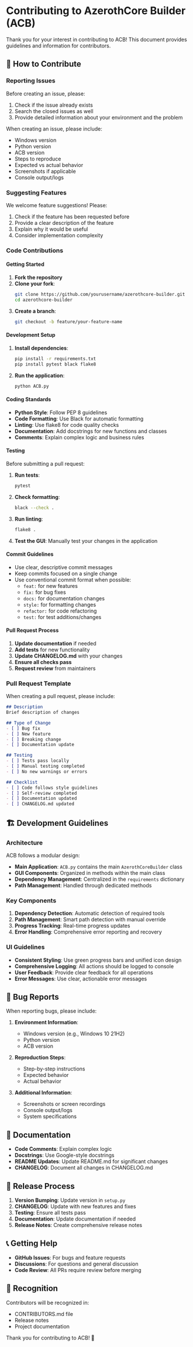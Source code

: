 # Contributing to AzerothCore Builder (ACB)

Thank you for your interest in contributing to ACB! This document provides guidelines and information for contributors.

## 🤝 How to Contribute

### Reporting Issues

Before creating an issue, please:
1. Check if the issue already exists
2. Search the closed issues as well
3. Provide detailed information about your environment and the problem

When creating an issue, please include:
- Windows version
- Python version
- ACB version
- Steps to reproduce
- Expected vs actual behavior
- Screenshots if applicable
- Console output/logs

### Suggesting Features

We welcome feature suggestions! Please:
1. Check if the feature has been requested before
2. Provide a clear description of the feature
3. Explain why it would be useful
4. Consider implementation complexity

### Code Contributions

#### Getting Started

1. **Fork the repository**
2. **Clone your fork**:
   ```bash
   git clone https://github.com/yourusername/azerothcore-builder.git
   cd azerothcore-builder
   ```
3. **Create a branch**:
   ```bash
   git checkout -b feature/your-feature-name
   ```

#### Development Setup

1. **Install dependencies**:
   ```bash
   pip install -r requirements.txt
   pip install pytest black flake8
   ```

2. **Run the application**:
   ```bash
   python ACB.py
   ```

#### Coding Standards

- **Python Style**: Follow PEP 8 guidelines
- **Code Formatting**: Use Black for automatic formatting
- **Linting**: Use flake8 for code quality checks
- **Documentation**: Add docstrings for new functions and classes
- **Comments**: Explain complex logic and business rules

#### Testing

Before submitting a pull request:
1. **Run tests**:
   ```bash
   pytest
   ```
2. **Check formatting**:
   ```bash
   black --check .
   ```
3. **Run linting**:
   ```bash
   flake8 .
   ```
4. **Test the GUI**: Manually test your changes in the application

#### Commit Guidelines

- Use clear, descriptive commit messages
- Keep commits focused on a single change
- Use conventional commit format when possible:
  - `feat:` for new features
  - `fix:` for bug fixes
  - `docs:` for documentation changes
  - `style:` for formatting changes
  - `refactor:` for code refactoring
  - `test:` for test additions/changes

#### Pull Request Process

1. **Update documentation** if needed
2. **Add tests** for new functionality
3. **Update CHANGELOG.md** with your changes
4. **Ensure all checks pass**
5. **Request review** from maintainers

### Pull Request Template

When creating a pull request, please include:

```markdown
## Description
Brief description of changes

## Type of Change
- [ ] Bug fix
- [ ] New feature
- [ ] Breaking change
- [ ] Documentation update

## Testing
- [ ] Tests pass locally
- [ ] Manual testing completed
- [ ] No new warnings or errors

## Checklist
- [ ] Code follows style guidelines
- [ ] Self-review completed
- [ ] Documentation updated
- [ ] CHANGELOG.md updated
```

## 🏗️ Development Guidelines

### Architecture

ACB follows a modular design:
- **Main Application**: `ACB.py` contains the main `AzerothCoreBuilder` class
- **GUI Components**: Organized in methods within the main class
- **Dependency Management**: Centralized in the `requirements` dictionary
- **Path Management**: Handled through dedicated methods

### Key Components

1. **Dependency Detection**: Automatic detection of required tools
2. **Path Management**: Smart path detection with manual override
3. **Progress Tracking**: Real-time progress updates
4. **Error Handling**: Comprehensive error reporting and recovery

### UI Guidelines

- **Consistent Styling**: Use green progress bars and unified icon design
- **Comprehensive Logging**: All actions should be logged to console
- **User Feedback**: Provide clear feedback for all operations
- **Error Messages**: Use clear, actionable error messages

## 🐛 Bug Reports

When reporting bugs, please include:

1. **Environment Information**:
   - Windows version (e.g., Windows 10 21H2)
   - Python version
   - ACB version

2. **Reproduction Steps**:
   - Step-by-step instructions
   - Expected behavior
   - Actual behavior

3. **Additional Information**:
   - Screenshots or screen recordings
   - Console output/logs
   - System specifications

## 📝 Documentation

- **Code Comments**: Explain complex logic
- **Docstrings**: Use Google-style docstrings
- **README Updates**: Update README.md for significant changes
- **CHANGELOG**: Document all changes in CHANGELOG.md

## 🚀 Release Process

1. **Version Bumping**: Update version in `setup.py`
2. **CHANGELOG**: Update with new features and fixes
3. **Testing**: Ensure all tests pass
4. **Documentation**: Update documentation if needed
5. **Release Notes**: Create comprehensive release notes

## 📞 Getting Help

- **GitHub Issues**: For bugs and feature requests
- **Discussions**: For questions and general discussion
- **Code Review**: All PRs require review before merging

## 🙏 Recognition

Contributors will be recognized in:
- CONTRIBUTORS.md file
- Release notes
- Project documentation

Thank you for contributing to ACB! 🎉

